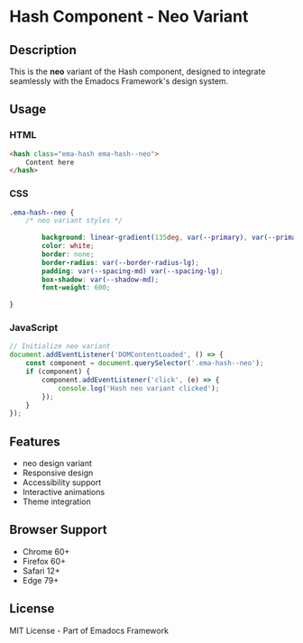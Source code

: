# Hash Component - Neo Variant

## Description
This is the **neo** variant of the Hash component, designed to integrate seamlessly with the Emadocs Framework's design system.

## Usage

### HTML
```html
<hash class="ema-hash ema-hash--neo">
    Content here
</hash>
```

### CSS
```css
.ema-hash--neo {
    /* neo variant styles */
    
        background: linear-gradient(135deg, var(--primary), var(--primary-dark));
        color: white;
        border: none;
        border-radius: var(--border-radius-lg);
        padding: var(--spacing-md) var(--spacing-lg);
        box-shadow: var(--shadow-md);
        font-weight: 600;
    
}
```

### JavaScript
```javascript
// Initialize neo variant
document.addEventListener('DOMContentLoaded', () => {
    const component = document.querySelector('.ema-hash--neo');
    if (component) {
        component.addEventListener('click', (e) => {
            console.log('Hash neo variant clicked');
        });
    }
});
```

## Features
- neo design variant
- Responsive design
- Accessibility support
- Interactive animations
- Theme integration

## Browser Support
- Chrome 60+
- Firefox 60+
- Safari 12+
- Edge 79+

## License
MIT License - Part of Emadocs Framework
